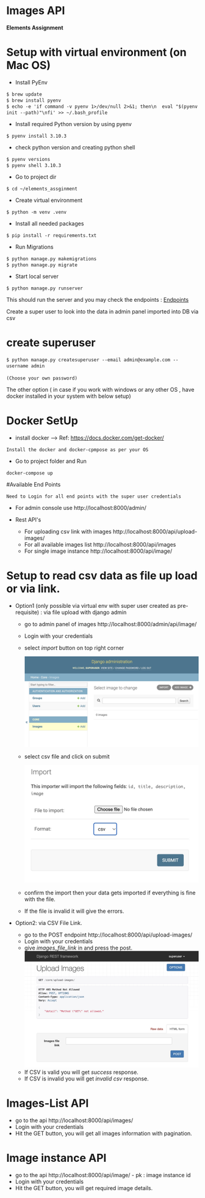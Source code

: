# Images API

**Elements Assignment**

# Setup with virtual environment (on Mac OS)

- Install PyEnv
```
$ brew update
$ brew install pyenv
$ echo -e 'if command -v pyenv 1>/dev/null 2>&1; then\n  eval "$(pyenv init --path)"\nfi' >> ~/.bash_profile
```
- Install required Python version by using pyenv 
```
$ pyenv install 3.10.3
```
- check python version and creating python shell
```
$ pyenv versions
$ pyenv shell 3.10.3
```
- Go to project dir
```
$ cd ~/elements_assginment
```
- Create virtual environment
```
$ python -m venv .venv
```
- Install all needed packages
```
$ pip install -r requirements.txt
```
- Run Migrations
```
$ python manage.py makemigrations 
$ python manage.py migrate
```
- Start local server
```
$ python manage.py runserver
```
This should run the server and you may check the endpoints : [Endpoints](#available-end-points)  

Create a super user to look into the data in admin panel imported into DB via csv
# create superuser
```
$ python manage.py createsuperuser --email admin@example.com --username admin
                    
(Choose your own password)
```

The other option ( in case if you work with windows or any other OS ,
have docker installed in your system with below setup)

# Docker SetUp

- install docker -->  Ref: https://docs.docker.com/get-docker/
```
Install the docker and docker-cpmpose as per your OS
```

- Go to project folder and Run 
```
docker-compose up
```

#Available End Points 
```
Need to Login for all end points with the super user credentials
```
- For admin console use http://localhost:8000/admin/

- Rest API's

    - For uploading csv link with images  http://localhost:8000/api/upload-images/
    - For all available images list  http://localhost:8000/api/images
    - For single image instance  http://localhost:8000/api/image/<pk>
    
# Setup to read csv data as file up load or via link.
- Option1 (only possible via virtual env with super user created as pre-requisite) : 
       via file upload with django admin
    - go to admin panel of images http://localhost:8000/admin/api/image/
    - Login with your credentials
    - select *import* button on top right corner
    
        ![Admin_page](demo_screens/django_admin_with_import.jpg)
    - select csv file and click on submit 
    
        ![import_submit](demo_screens/import_submit.jpg)
    - confirm the import then your data gets imported if everything is fine with the file.
    - If the file is invalid it will give the errors.
    
- Option2: via CSV File Link.
    - go to the POST endpoint http://localhost:8000/api/upload-images/
    - Login with your credentials
    - give *images_file_link* in and press the post.
        ![upload_csv_link](demo_screens/upload_csv_link.jpg)
    - If CSV is valid you will get *success* response.
    - If CSV is invalid you will get *invalid csv* response.
    
    
# Images-List API
- go to the api http://localhost:8000/api/images/
- Login with your credentials
- Hit the GET button, you will get all images information with pagination. 

# Image instance API
- go to the api http://localhost:8000/api/image/<pk>
        - pk : image instance id
- Login with your credentials
- Hit the GET button, you will get required image details. 


    
      







